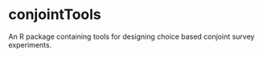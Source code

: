 
# conjointTools

An R package containing tools for designing choice based conjoint survey experiments.
